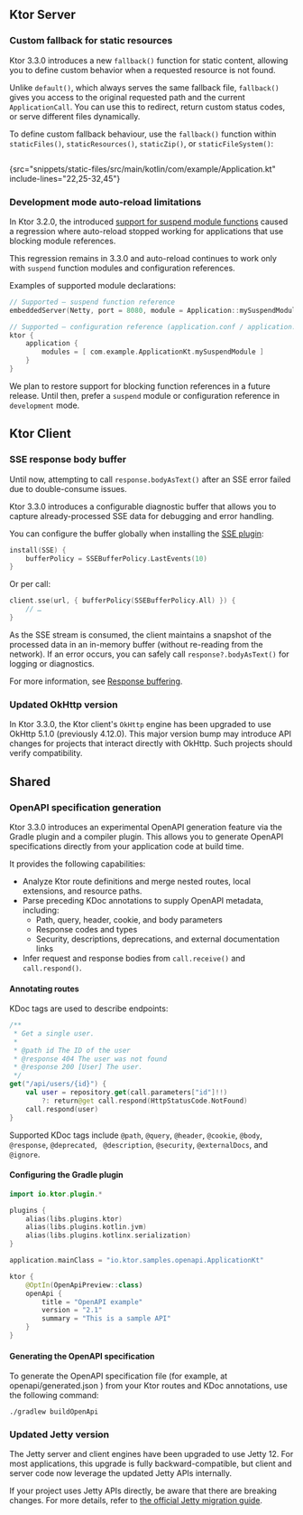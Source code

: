 [//]: # (title: What's new in Ktor 3.3.0)

<show-structure for="chapter,procedure" depth="2"/>

## Ktor Server

### Custom fallback for static resources

Ktor 3.3.0 introduces a new `fallback()` function for static content, allowing you to define custom
behavior when a requested resource is not found.

Unlike `default()`, which always serves the same fallback file, `fallback()` gives you access to the original requested
path and the current `ApplicationCall`. You can use this to redirect, return custom status codes, or serve different
files dynamically.

To define custom fallback behaviour, use the `fallback()` function within `staticFiles()`, `staticResources()`, `staticZip()`, or
`staticFileSystem()`:

```kotlin
```

{src="snippets/static-files/src/main/kotlin/com/example/Application.kt" include-lines="22,25-32,45"}

### Development mode auto-reload limitations

In Ktor 3.2.0, the introduced [support for suspend module functions](whats-new-320.md#suspendable-module-functions)
caused a regression where auto-reload stopped working for applications that use blocking module references.

This regression remains in 3.3.0 and auto-reload continues to work only with `suspend` function modules and
configuration references.

Examples of supported module declarations:

```kotlin
// Supported — suspend function reference
embeddedServer(Netty, port = 8080, module = Application::mySuspendModule)

// Supported — configuration reference (application.conf / application.yaml)
ktor {
    application {
        modules = [ com.example.ApplicationKt.mySuspendModule ]
    }
}
```

We plan to restore support for blocking function references in a future release. Until then, prefer a `suspend` module
or configuration reference in `development` mode.

## Ktor Client

### SSE response body buffer

Until now, attempting to call `response.bodyAsText()` after an SSE error failed due to double-consume issues.

Ktor 3.3.0 introduces a configurable diagnostic buffer that allows you to capture already-processed SSE data for
debugging and error handling.

You can configure the buffer globally when installing the [SSE plugin](client-server-sent-events.topic):

```kotlin
install(SSE) {
    bufferPolicy = SSEBufferPolicy.LastEvents(10)
}
```

Or per call:

```kotlin
client.sse(url, { bufferPolicy(SSEBufferPolicy.All) }) {
    // …
}
```

As the SSE stream is consumed, the client maintains a snapshot of the processed data in an in-memory buffer (without
re-reading from the network). If an error occurs, you can safely call `response?.bodyAsText()` for logging or
diagnostics.

For more information, see [Response buffering](client-server-sent-events.topic#response-buffering).

### Updated OkHttp version

In Ktor 3.3.0, the Ktor client's `OkHttp` engine has been upgraded to use OkHttp 5.1.0 (previously 4.12.0). This major
version bump may introduce API changes for projects that interact directly with OkHttp. Such projects should verify
compatibility.

## Shared

### OpenAPI specification generation
<secondary-label ref="experimental"/>

Ktor 3.3.0 introduces an experimental OpenAPI generation feature via the Gradle plugin and a compiler plugin. This
allows you to generate OpenAPI specifications directly from your application code at build time.

It provides the following capabilities:
- Analyze Ktor route definitions and merge nested routes, local extensions, and resource paths.
- Parse preceding KDoc annotations to supply OpenAPI metadata, including:
    - Path, query, header, cookie, and body parameters
    - Response codes and types
    - Security, descriptions, deprecations, and external documentation links
- Infer request and response bodies from `call.receive()` and `call.respond()`.

#### Annotating routes

KDoc tags are used to describe endpoints:

```kotlin
/**
 * Get a single user.
 *
 * @path id The ID of the user
 * @response 404 The user was not found
 * @response 200 [User] The user.
 */
get("/api/users/{id}") {
    val user = repository.get(call.parameters["id"]!!)
        ?: return@get call.respond(HttpStatusCode.NotFound)
    call.respond(user)
}

```
Supported KDoc tags include `@path`, `@query`, `@header`, `@cookie`, `@body`, `@response`, `@deprecated`,
` @description`, `@security`, `@externalDocs`, and `@ignore`.

#### Configuring the Gradle plugin

```kotlin
import io.ktor.plugin.*

plugins {
    alias(libs.plugins.ktor)
    alias(libs.plugins.kotlin.jvm)
    alias(libs.plugins.kotlinx.serialization)
}

application.mainClass = "io.ktor.samples.openapi.ApplicationKt"

ktor {
    @OptIn(OpenApiPreview::class)
    openApi {
        title = "OpenAPI example"
        version = "2.1"
        summary = "This is a sample API"
    }
}
```

#### Generating the OpenAPI specification

To generate the OpenAPI specification file (for example, at
<path>openapi/generated.json</path>
) from your Ktor routes and KDoc annotations, use the following command:

```shell
./gradlew buildOpenApi
```

### Updated Jetty version

The Jetty server and client engines have been upgraded to use Jetty 12. For most applications, this upgrade is fully
backward-compatible, but client and server code now leverage the updated Jetty APIs internally.

If your project uses Jetty APIs directly, be aware that there are breaking changes. For more details, refer to
[the official Jetty migration guide](https://jetty.org/docs/jetty/12.1/programming-guide/migration/11-to-12.html).
